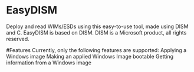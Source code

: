 # EasyDISM
Deploy and read WIMs/ESDs using this easy-to-use tool, made using DISM and C.
EasyDISM is based on DISM. DISM is a Microsoft product, all rights reserved.

#Features
Currently, only the following features are supported:
Applying a Windows image
Making an applied Windows Image bootable
Getting information from a Windows image
